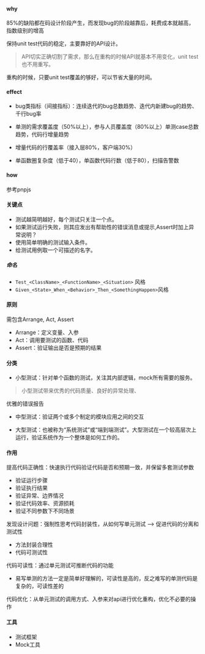 #### why

85%的缺陷都在码设计阶段产生，而发现bug的阶段越靠后，耗费成本就越高，指数级别的增高



保持unit test代码的稳定，主要靠好的API设计。

> API切实正确切割了需求，那么在重构的时候API就基本不用变化，unit test也不用重写。



重构的时候，只要unit test覆盖的够好，可以节省大量的时间。

#### effect

- bug类指标（间接指标）：连续迭代的bug总数趋势、迭代内新建bug的趋势、千行bug率

- 单测的需求覆盖度（50%以上），参与人员覆盖度（80%以上）单测case总数趋势，代码行增量趋势

- 增量代码的行覆盖率（接入层80%，客户端30%）

- 单函数圈复杂度（低于40），单函数代码行数（低于80），扫描告警数



#### how

参考pnpjs



#### 关键点

- 测试越简明越好，每个测试只关注一个点。
- 如果测试运行失败，则其应发出有帮助性的错误消息或提示,Assert时加上异常说明？
- 使用简单明确的测试输入条件。
- 给测试用例取一个可描述的名字。

##### 命名

- `Test_<ClassName>_<FunctionName>_<Situation>` 风格
- `Given_<State>_When_<Behavior>_Then_<SomethingHappen>`风格

#### 原则

需包含Arrange, Act, Assert

- Arrange：定义变量、入参
- Act：调用要测试的函数、代码
- Assert：验证输出是否是预期的结果

#### 分类

- 小型测试：针对单个函数的测试，关注其内部逻辑，mock所有需要的服务。

> 小型测试带来优秀的代码质量、良好的异常处理、

优雅的错误报告

- 中型测试：验证两个或多个制定的模块应用之间的交互

- 大型测试：也被称为“系统测试”或“端到端测试”。大型测试在一个较高层次上运行，验证系统作为一个整体是如何工作的。



#### 作用

提高代码正确性：快速执行代码验证代码是否和预期一致，并保留多套测试参数
- 验证运行步骤
- 验证执行结果
- 验证异常、边界情况
- 验证代码效率、资源损耗
- 验证不同参数下不同场景

发现设计问题：强制性思考代码封装性，从如何写单元测试 --> 促进代码的分离和测试性
- 方法封装合理性
- 代码可测试性

代码可读性：通过单元测试可推断代码的功能
- 易写单测的方法一定是简单好理解的，可读性是高的，反之难写的单测代码是复杂的，可读性差的

代码优化：从单元测试的调用方式、入参来对api进行优化重构，优化不必要的操作

#### 工具

- 测试框架
- Mock工具
